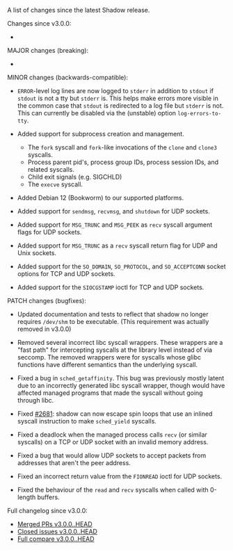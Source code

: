 A list of changes since the latest Shadow release.

Changes since v3.0.0:

*

MAJOR changes (breaking):

*

MINOR changes (backwards-compatible):

* `ERROR`-level log lines are now logged to `stderr` in addition to `stdout` if `stdout`
is not a tty but `stderr` is. This helps make errors more visible in the common
case that `stdout` is redirected to a log file but `stderr` is not. This can
currently be disabled via the (unstable) option `log-errors-to-tty`.

* Added support for subprocess creation and management.
  * The `fork` syscall and `fork`-like invocations of the `clone` and `clone3` syscalls.
  * Process parent pid's, process group IDs, process session IDs, and related syscalls.
  * Child exit signals (e.g. SIGCHLD)
  * The `execve` syscall.

* Added Debian 12 (Bookworm) to our supported platforms.

* Added support for `sendmsg`, `recvmsg`, and `shutdown` for UDP sockets.

* Added support for `MSG_TRUNC` and `MSG_PEEK` as `recv` syscall argument flags
  for UDP sockets.

* Added support for `MSG_TRUNC` as a `recv` syscall return flag for UDP and
  Unix sockets.

* Added support for the `SO_DOMAIN`, `SO_PROTOCOL`, and `SO_ACCEPTCONN` socket
  options for TCP and UDP sockets.

* Added support for the `SIOCGSTAMP` ioctl for TCP and UDP sockets.

PATCH changes (bugfixes):

* Updated documentation and tests to reflect that shadow no longer requires
`/dev/shm` to be executable. (This requirement was actually removed in v3.0.0)

* Removed several incorrect libc syscall wrappers. These wrappers are a "fast
path" for intercepting syscalls at the library level instead of via seccomp. The removed wrappers were for syscalls whose glibc functions have different semantics than the underlying syscall.

* Fixed a bug in `sched_getaffinity`. This bug was previously mostly latent due to an incorrectly generated libc syscall wrapper, though would have affected managed programs that
made the syscall without going through libc.

* Fixed [#2681](https://github.com/shadow/shadow/issues/2681): shadow can now escape spin loops
that use an inlined syscall instruction to make `sched_yield` syscalls.

* Fixed a deadlock when the managed process calls `recv` (or similar
  syscalls) on a TCP or UDP socket with an invalid memory address.

* Fixed a bug that would allow UDP sockets to accept packets from addresses
  that aren't the peer address.

* Fixed an incorrect return value from the `FIONREAD` ioctl for UDP sockets.

* Fixed the behaviour of the `read` and `recv` syscalls when called with
  0-length buffers.

Full changelog since v3.0.0:

- [Merged PRs v3.0.0..HEAD](https://github.com/shadow/shadow/pulls?q=is%3Apr+merged%3A2023-05-18T18%3A00-0400..2033-05-18T18%3A00-0400)
- [Closed issues v3.0.0..HEAD](https://github.com/shadow/shadow/issues?q=is%3Aissue+closed%3A2023-05-18T18%3A00-0400..2033-05-18T18%3A00-0400)
- [Full compare v3.0.0..HEAD](https://github.com/shadow/shadow/compare/v3.0.0...HEAD)
